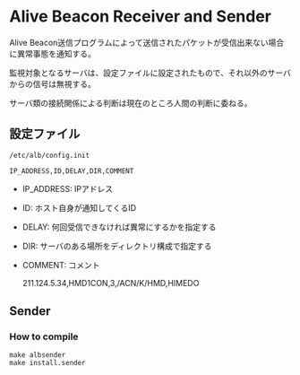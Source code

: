 # Alive Beacon Receiver and Sender

Alive Beacon送信プログラムによって送信されたパケットが受信出来ない場合に異常事態を通知する。

監視対象となるサーバは、設定ファイルに設定されたもので、それ以外のサーバからの信号は無視する。

サーバ類の接続関係による判断は現在のところ人間の判断に委ねる。

## 設定ファイル

    /etc/alb/config.init
    
    IP_ADDRESS,ID,DELAY,DIR,COMMENT

 - IP_ADDRESS: IPアドレス
 - ID: ホスト自身が通知してくるID
 - DELAY: 何回受信できなければ異常にするかを指定する
 - DIR: サーバのある場所をディレクトリ構成で指定する
 - COMMENT: コメント

    211.124.5.34,HMD1CON,3,/ACN/K/HMD,HIMEDO


## Sender

### How to compile

    make albsender
    make install.sender

